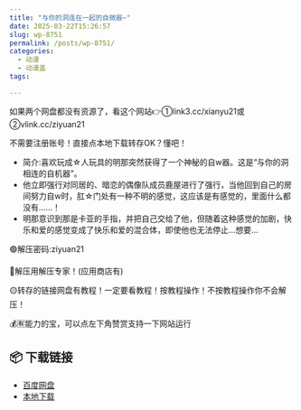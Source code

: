 ```yaml
---
title: "与你的洞连在一起的自微器~"
date: 2025-03-22T15:26:57
slug: wp-8751
permalink: /posts/wp-8751/
categories:
  - 动漫
  - 动漫盖
tags:

---
```


如果两个网盘都没有资源了，看这个网站👉①link3.cc/xianyu21或②vlink.cc/ziyuan21

不需要注册账号！直接点本地下载转存OK？懂吧！

*   简介:喜欢玩成☆人玩具的明那突然获得了一个神秘的自w器。这是“与你的洞相连的自机器”。
*   他立即强行对同居的、暗恋的偶像队成员鹿屋进行了强行，当他回到自己的房间努力自w时，肛☆门处有一种不明的感觉，这应该是有感觉的，里面什么都没有……！
*   明那意识到那是卡亚的手指，并把自己交给了他，但随着这种感觉的加剧，快乐和爱的感觉变成了快乐和爱的混合体，即使他也无法停止…想要…

🟢解压密码:ziyuan21

🔵解压用解压专家！(应用商店有)

🟡转存的链接网盘有教程！一定要看教程！按教程操作！不按教程操作你不会解压！

💰🈶能力的宝，可以点左下角赞赏支持一下网站运行

## 📦 下载链接
- [百度网盘](https://blziyuan21.com/pay-download/8751?key=8d7bd4ff4d&down_id=0)
- [本地下载](https://blziyuan21.com/pay-download/8751?key=8d7bd4ff4d&down_id=1)

